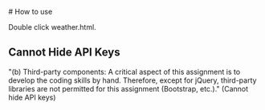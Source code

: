 ﻿

﻿# How to use

Double click weather.html.

## Cannot Hide API Keys

"(b) Third-party components:
A critical aspect of this assignment is to develop the coding skills by hand. 
Therefore, except for jQuery, third-party libraries are not permitted for this 
assignment (Bootstrap, etc.)." (Cannot hide API keys)
